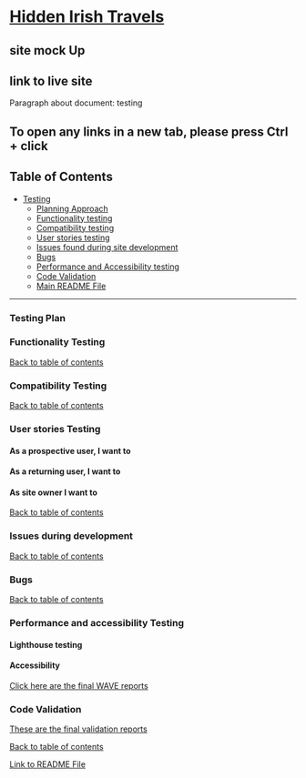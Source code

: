 # [Hidden Irish Travels](xx)

## site mock Up
## link to live site

Paragraph about document: testing

## **To open any links in a new tab, please press Ctrl + click**

##

## Table of Contents

- [Testing](#testing)
  - [Planning Approach](#testing-plan)
  - [Functionality testing](#functionality-testing)
  - [Compatibility testing](#compatibility-testing)
  - [User stories testing](#user-stories-testing)
  - [Issues found during site development](#issues-during-development)
  - [Bugs](#bugs)
  - [Performance and Accessibility testing](#performance-and-accessibility-testing)
  - [Code Validation](#code-validation)
  - [Main README File](https://github.com/LisaHackett97/HiddenIrishTravels/blob/main/README.md)
    
---



### Testing Plan

### Functionality Testing

[Back to table of contents](#table-of-contents)
### Compatibility Testing
[Back to table of contents](#table-of-contents)
### User stories Testing

#### As a prospective user, I want to

#### As a returning user, I want to

#### As site owner I want to

[Back to table of contents](#table-of-contents)

### Issues during development


[Back to table of contents](#table-of-contents)

### Bugs


[Back to table of contents](#table-of-contents)

### Performance and accessibility Testing

#### Lighthouse testing

#### Accessibility

[Click here are the final WAVE reports](xx)

### Code Validation

[These are the final validation reports](xx)

[Back to table of contents](#table-of-contents)

[Link to README File](https://github.com/LisaHackett97/HiddenIrishTravels/blob/main/README.md)